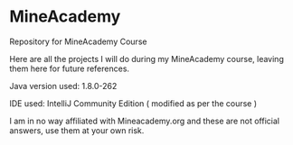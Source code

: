 # MineAcademy
Repository for MineAcademy Course


Here are all the projects I will do during my MineAcademy course, leaving them here for future references.

Java version used: 1.8.0-262

IDE used: IntelliJ Community Edition ( modified as per the course )


I am in no way affiliated with Mineacademy.org and these are not official answers, use them at your own risk.
